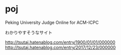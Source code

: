 # poj
Peking University Judge Online for ACM-ICPC

わかりやすそうなサイト

http://tsutaj.hatenablog.com/entry/1900/01/01/000000
http://tsutaj.hatenablog.com/entry/2017/12/23/000000

